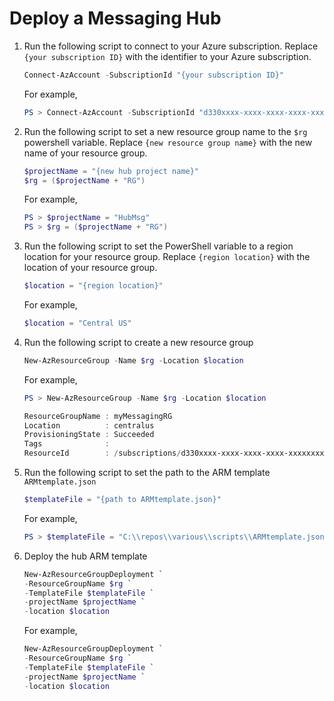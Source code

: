 # Deploy a Messaging Hub

1. Run the following script to connect to your Azure subscription. Replace `{your subscription ID}` with the identifier to your Azure subscription.

    ```powershell
    Connect-AzAccount -SubscriptionId "{your subscription ID}"
    ```

    For example,

    ```powershell
    PS > Connect-AzAccount -SubscriptionId "d330xxxx-xxxx-xxxx-xxxx-xxxxxxxxabda"
    ```

1. Run the following script to set a new resource group name to the `$rg` powershell variable. Replace `{new resource group name}` with the new name of your resource group.

    ```powershell
    $projectName = "{new hub project name}"
    $rg = ($projectName + "RG")
    ```

    For example,

    ```powershell
    PS > $projectName = "HubMsg"
    PS > $rg = ($projectName + "RG")
    ```

1. Run the following script to set the PowerShell variable to a region location for your resource group.  Replace `{region location}` with the location of your resource group.

    ```powershell
    $location = "{region location}"
    ```

    For example,

    ```powershell
    $location = "Central US"
    ```

1. Run the following script to create a new resource group

    ```powershell
    New-AzResourceGroup -Name $rg -Location $location
    ```

    For example,

    ```powershell
    PS > New-AzResourceGroup -Name $rg -Location $location

    ResourceGroupName : myMessagingRG
    Location          : centralus
    ProvisioningState : Succeeded
    Tags              : 
    ResourceId        : /subscriptions/d330xxxx-xxxx-xxxx-xxxx-xxxxxxxxabda/resourceGroups/myMessagingRG
    
    ```

1. Run the following script to set the path to the ARM template `ARMtemplate.json`

    ```powershell
    $templateFile = "{path to ARMtemplate.json}"
    ```

    For example,

    ```powershell
    PS > $templateFile = "C:\\repos\\various\\scripts\\ARMtemplate.json"
    ```

1. Deploy the hub ARM template

    ```powershell
    New-AzResourceGroupDeployment `
    -ResourceGroupName $rg `
    -TemplateFile $templateFile `
    -projectName $projectName `
    -location $location
    ```

    For example,

    ```powershell
    New-AzResourceGroupDeployment `
    -ResourceGroupName $rg `
    -TemplateFile $templateFile `
    -projectName $projectName `
    -location $location
    ```
